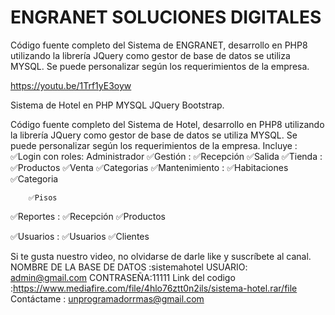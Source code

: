 # ENGRANET SOLUCIONES DIGITALES

Código fuente completo del Sistema de ENGRANET, desarrollo en PHP8 utilizando la librería JQuery como gestor de base de datos se utiliza MYSQL.  Se puede personalizar según los requerimientos de la empresa. 

https://youtu.be/1Trf1yE3oyw


Sistema de Hotel en PHP MYSQL JQuery Bootstrap.

Código fuente completo del Sistema de Hotel, desarrollo en PHP8 utilizando la librería JQuery como gestor de base de datos se utiliza MYSQL. 
Se puede personalizar según los requerimientos de la empresa. 
Incluye :
✅Login con roles: Administrador
✅Gestión : 
		✅Recepción
		✅Salida
✅Tienda	  :
		✅Productos
		✅Venta
		✅Categorias	
✅Mantenimiento : 
		✅Habitaciones
		✅Categoria 

		✅Pisos
✅Reportes   :
		✅Recepción
		✅Productos

✅Usuarios   :
		✅Usuarios
		✅Clientes

Si te gusta nuestro video, no olvidarse de darle like y suscríbete al canal.
NOMBRE DE LA BASE DE DATOS :sistemahotel
USUARIO: admin@gmail.com
CONTRASEÑA:11111
Link del codigo :https://www.mediafire.com/file/4hlo76ztt0n2ils/sistema-hotel.rar/file
Contáctame : unprogramadorrmas@gmail.com